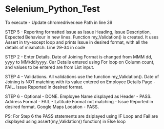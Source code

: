 # Selenium_Python_Test

To execute - Update chromedriver.exe Path in line 39

STEP 5 - Reporitng formatted Issue as Issue Heading, Issue Description, Expected Behaviour in new lines. 
Function my_Validation() is created. It uses Assert in try-except loop and prints Issue in desired format, with all the details of mismatch. 
Line 29-34 in code


STEP 2 - Enter Details. 
Date of Joining Format is changed from MMM dd, yyyy to MM/dd/yyyy. 
Car Details entered using For loop on Column count, and values to be entered are from List input. 


STEP 4 - Validations. 
All validations use the function  my_Validation(). 
Date of Joining is NOT matching with its value entered on Employee Details Page - FAIL. 
Issue Reported in desired format. 


STEP 6 - Optional - DONE. 
Employee Name displayed as Header - PASS. 
Address Format - FAIL - Latitude Format not matching - Issue Reported in desired format. 
Google Maps Location - PASS. 


PS: For Step 6 the PASS statements are dsiplayed using IF Loop and Fail are displayed using assert(my_Validation() function) in Else loop 


